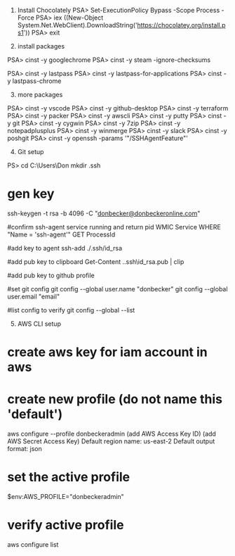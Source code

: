 1. Install Chocolately
PSA> Set-ExecutionPolicy Bypass -Scope Process -Force
PSA> iex ((New-Object System.Net.WebClient).DownloadString('https://chocolatey.org/install.ps1'))
PSA> exit

2. install packages

PSA> cinst -y googlechrome
PSA> cinst -y steam -ignore-checksums


PSA> cinst -y lastpass
PSA> cinst -y lastpass-for-applications
PSA> cinst -y lastpass-chrome


3. more packages

PSA> cinst -y vscode
PSA> cinst -y github-desktop
PSA> cinst -y terraform
PSA> cinst -y packer
PSA> cinst -y awscli
PSA> cinst -y putty
PSA> cinst -y git
PSA> cinst -y cygwin
PSA> cinst -y 7zip
PSA> cinst -y notepadplusplus
PSA> cinst -y winmerge
PSA> cinst -y slack
PSA> cinst -y poshgit
PSA> cinst -y openssh -params '"/SSHAgentFeature"'


4. Git setup

PS> 
cd C:\Users\Don
mkdir .ssh

# gen key
ssh-keygen -t rsa -b 4096 -C "donbecker@donbeckeronline.com"

#confirm ssh-agent service running and return pid
WMIC Service WHERE "Name = 'ssh-agent'" GET ProcessId

#add key to agent
ssh-add ./.ssh/id_rsa

#add pub key to clipboard
Get-Content .\.ssh\id_rsa.pub | clip

#add pub key to github profile

#set git config 
git config --global user.name "donbecker"
git config --global user.email "email"

#list config to verify 
git config --global --list


5. AWS CLI setup

# create aws key for iam account in aws

# create new profile (do not name this 'default')
aws configure --profile donbeckeradmin
(add AWS Access Key ID)
(add AWS Secret Access Key)
Default region name: us-east-2
Default output format: json

# set the active profile 
$env:AWS_PROFILE="donbeckeradmin"

# verify active profile
aws configure list


